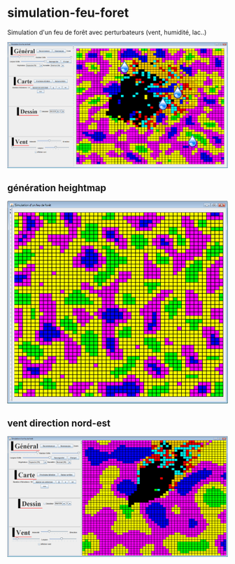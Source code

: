 # simulation-feu-foret
Simulation d'un feu de forêt avec perturbateurs (vent, humidité, lac..)

![Alt text](/doc/image1.png?raw=true "Simulation d'un feu de forêt")

## génération heightmap
![Alt text](/doc/image3.png?raw=true "génération heightmap")

## vent direction nord-est
![Alt text](/doc/image9.png?raw=true "vent direction nord-est")

